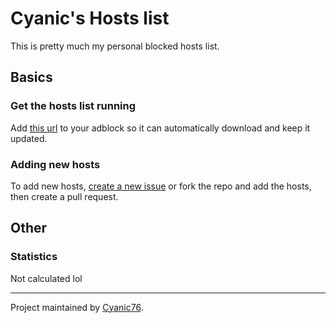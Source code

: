 # Cyanic's Hosts list

This is pretty much my personal blocked hosts list.

## Basics

### Get the hosts list running

Add [this url](https://raw.githubusercontent.com/Cyanic76/Hosts/main/cyanicHosts.txt) to your adblock so it can automatically download and keep it updated.

### Adding new hosts

To add new hosts, [create a new issue](https://github.com/Cyanic76/Hosts/issues/new) or fork the repo and add the hosts, then create a pull request.

## Other

### Statistics

Not calculated lol

---
Project maintained by [Cyanic76](https://github.com/Cyanic76).